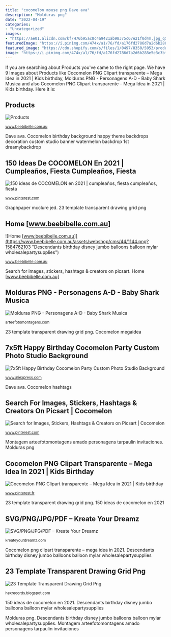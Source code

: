 ```yaml
---
title: "cocomelon mouse png Dave ava"
description: "Molduras png"
date: "2022-04-19"
categories:
- "Uncategorized"
images:
- "https://ae01.alicdn.com/kf/H76b95ac8c4a9421ab98375c67e21f0d4m.jpg_q50.jpg"
featuredImage: "https://i.pinimg.com/474x/a1/76/fd/a176fd2786d7a2d6b288e5e3c3bf760e.jpg"
featured_image: "https://cdn.shopify.com/s/files/1/0497/8350/5053/products/1cocorainbow_250x250@2x.png?v=1611114861"
image: "https://i.pinimg.com/474x/a1/76/fd/a176fd2786d7a2d6b288e5e3c3bf760e.jpg"
---
```


If you are searching about Products you've came to the right page. We have 9 Images about Products like Cocomelon PNG Clipart transparente – Mega Idea in 2021 | Kids birthday, Molduras PNG - Personagens A-D - Baby Shark Musica and also Cocomelon PNG Clipart transparente – Mega Idea in 2021 | Kids birthday. Here it is:

## Products

![Products](https://www.beebibelle.com.au/assets/webshop/cms/49/1049.png?20200320141553 "Cocomelon hashtags")

<small>www.beebibelle.com.au</small>

Dave ava. Cocomelon birthday background happy theme backdrops decoration custom studio banner watermelon backdrop 1st dreamybackdrop

## 150 Ideas De COCOMELON En 2021 | Cumpleaños, Fiesta Cumpleaños, Fiesta

![150 ideas de COCOMELON en 2021 | cumpleaños, fiesta cumpleaños, fiesta](https://i.pinimg.com/474x/a1/76/fd/a176fd2786d7a2d6b288e5e3c3bf760e.jpg "7x5ft happy birthday cocomelon party custom photo studio background")

<small>www.pinterest.com</small>

Graphpaper mcclure jed. 23 template transparent drawing grid png

## Home [www.beebibelle.com.au]

![Home [www.beebibelle.com.au]](https://www.beebibelle.com.au/assets/webshop/cms/44/1144.png?1584762103 "Descendants birthday disney jumbo balloons balloon mylar wholesalepartysupplies")

<small>www.beebibelle.com.au</small>

Search for images, stickers, hashtags &amp; creators on picsart. Home [www.beebibelle.com.au]

## Molduras PNG - Personagens A-D - Baby Shark Musica

![Molduras PNG - Personagens A-D - Baby Shark Musica](https://lh3.googleusercontent.com/pPzI_w9sZ0ownXuEDcGMk13aK6QdmDz0Krfh_ycDgdmycB4yP2OLUmgy0K7xkGD9c1onAK2UQ8GM8lavtQ=s0 "Dave ava")

<small>arteefotomontagens.com</small>

23 template transparent drawing grid png. Cocomelon megaidea

## 7x5ft Happy Birthday Cocomelon Party Custom Photo Studio Background

![7x5ft Happy Birthday Cocomelon Party Custom Photo Studio Background](https://ae01.alicdn.com/kf/H76b95ac8c4a9421ab98375c67e21f0d4m.jpg_q50.jpg "Molduras png")

<small>www.aliexpress.com</small>

Dave ava. Cocomelon hashtags

## Search For Images, Stickers, Hashtags &amp; Creators On Picsart | Cocomelon

![Search for Images, Stickers, Hashtags &amp; Creators on Picsart | Cocomelon](https://i.pinimg.com/736x/a3/19/6b/a3196be78b18f20f2928cb3db3f750fb.jpg "Search for images, stickers, hashtags &amp; creators on picsart")

<small>www.pinterest.com</small>

Montagem arteefotomontagens amado personagens tarpaulin invitaciones. Molduras png

## Cocomelon PNG Clipart Transparente – Mega Idea In 2021 | Kids Birthday

![Cocomelon PNG Clipart transparente – Mega Idea in 2021 | Kids birthday](https://i.pinimg.com/originals/47/fa/71/47fa71d9fef22e0498b226b1044179d5.png "Cocomelon megaidea")

<small>www.pinterest.fr</small>

23 template transparent drawing grid png. 150 ideas de cocomelon en 2021

## SVG/PNG/JPG/PDF – Kreate Your Dreamz

![SVG/PNG/JPG/PDF – Kreate Your Dreamz](https://cdn.shopify.com/s/files/1/0497/8350/5053/products/1cocorainbow_250x250@2x.png?v=1611114861 "Svg/png/jpg/pdf – kreate your dreamz")

<small>kreateyourdreamz.com</small>

Cocomelon png clipart transparente – mega idea in 2021. Descendants birthday disney jumbo balloons balloon mylar wholesalepartysupplies

## 23 Template Transparent Drawing Grid Png

![23 Template Transparent Drawing Grid Png](https://static.squarespace.com/static/5333111ae4b09574e43ca618/53331a78e4b082de9f228e51/53331a7ce4b082de9f229199/1274899981623/1000w/graphpaper_transparent.png "Cocomelon png clipart transparente – mega idea in 2021")

<small>hexrecords.blogspot.com</small>

150 ideas de cocomelon en 2021. Descendants birthday disney jumbo balloons balloon mylar wholesalepartysupplies

Molduras png. Descendants birthday disney jumbo balloons balloon mylar wholesalepartysupplies. Montagem arteefotomontagens amado personagens tarpaulin invitaciones
